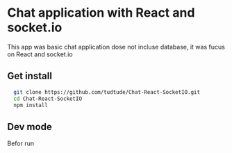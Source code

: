 # Chat application with React and socket.io

This app was basic chat application dose not incluse database, it was fucus on React and socket.io

## Get install

```bash
  git clone https://github.com/tudtude/Chat-React-SocketIO.git
  cd Chat-React-SocketIO
  npm install
  ```

## Dev mode
Befor run 
